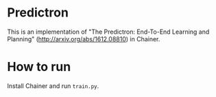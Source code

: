 # Predictron

This is an implementation of "The Predictron: End-To-End Learning and Planning" (http://arxiv.org/abs/1612.08810) in Chainer.

# How to run

Install Chainer and run `train.py`.
